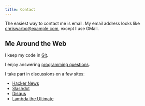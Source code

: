 ```yaml
---
title: Contact
---
```


The easiest way to contact me is email. My email address looks like chriswarbo@example.com, except I use GMail.

## Me Around the Web ##

I keep my code in [Git](http://chriswarbo.net/git).

I enjoy answering [programming questions](http://stackexchange.com/users/474782/warbo).

I take part in discussions on a few sites:

 - [Hacker News](https://news.ycombinator.com/user?id=chriswarbo)
 - [Slashdot](http://slashdot.org/~Warbothong)
 - [Disqus](https://disqus.com/chris_warburton)
 - [Lambda the Ultimate](http://lambda-the-ultimate.org/user/11268)
